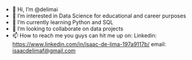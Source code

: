 - 👋 Hi, I’m @delimai
- 👀 I’m interested in Data Science for educational and career purposes
- 🌱 I’m currently learning Python and SQL
- 💞️ I’m looking to collaborate on data projects
- 📫 How to reach me you guys can hit me up on:
Linkedin: https://www.linkedin.com/in/isaac-de-lima-197a9117b/
email: isaacdelimaf@gmail.com

